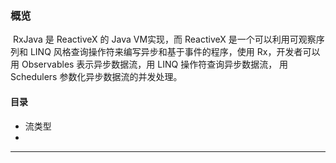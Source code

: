 ### 概览

​		RxJava 是 ReactiveX 的 Java VM实现，而 ReactiveX 是一个可以利用可观察序列和 LINQ 风格查询操作符来编写异步和基于事件的程序，使用 Rx，开发者可以用 Observables 表示异步数据流，用 LINQ 操作符查询异步数据流， 用 Schedulers 参数化异步数据流的并发处理。

#### 目录

- 流类型
- 

***

